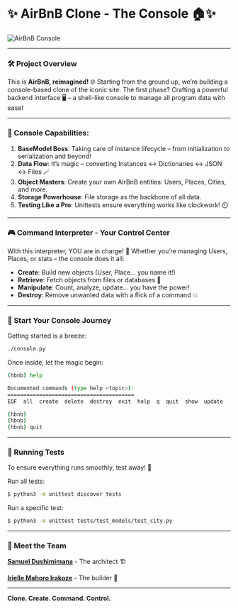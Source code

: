 # ✨ AirBnB Clone - The Console 🏠✨

![AirBnB Console](https://github.com/Ronnie5562/alu-AirBnB_clone/assets/110787129/9f3f3ede-75d4-44fc-a1b3-7a71152e9633)

---

### 🛠️ Project Overview

This is **AirBnB, reimagined!** 🌐 Starting from the ground up, we’re building a console-based clone of the iconic site. The first phase? Crafting a powerful backend interface 🖥️ – a shell-like console to manage all program data with ease!

---

### 🎯 Console Capabilities:

1. **BaseModel Boss**: Taking care of instance lifecycle – from initialization to serialization and beyond!
2. **Data Flow**: It’s magic – converting Instances ↔️ Dictionaries ↔️ JSON ↔️ Files 🪄
3. **Object Masters**: Create your own AirBnB entities: Users, Places, Cities, and more.
4. **Storage Powerhouse**: File storage as the backbone of all data.
5. **Testing Like a Pro**: Unittests ensure everything works like clockwork! ⏲️

---

### 🎮 Command Interpreter - Your Control Center

With this interpreter, YOU are in charge! 💼 Whether you’re managing Users, Places, or stats – the console does it all:

- **Create**: Build new objects (User, Place... you name it!)
- **Retrieve**: Fetch objects from files or databases 📂
- **Manipulate**: Count, analyze, update... you have the power!
- **Destroy**: Remove unwanted data with a flick of a command 💥

---

### 🚀 Start Your Console Journey

Getting started is a breeze:

```bash
./console.py
```

Once inside, let the magic begin:

```bash
(hbnb) help

Documented commands (type help <topic>):
========================================
EOF  all  create  delete  destroy  exit  help  q  quit  show  update

(hbnb) 
(hbnb) 
(hbnb) quit
```

---

### 🔧 Running Tests

To ensure everything runs smoothly, test away! 🧪

Run all tests:

```bash
$ python3 -m unittest discover tests
```

Run a specific test:

```bash
$ python3 -m unittest tests/test_models/test_city.py
```

---

### 👥 Meet the Team

**[Samuel Dushimimana](https://github.com/dushimsam/alu-AirBnB_clone)** - The architect 🏗️

**[Irielle Mahoro Irakoze](https://github.com/irielle12)** - The builder 🔨

---

**Clone. Create. Command. Control.**
